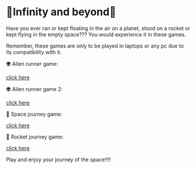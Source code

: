 # 🌌Infinity and beyond🌌

Have you ever ran or kept floating in the air on a planet, stood on a rocket or kept flying in the empty space??? You would experience it in these games.

Remember, these games are only to be played in laptops or any pc due to its compatibility with it.

👽 Alien runner game:  

[click here](https://navaneet239.github.io/NPJ_alienRunnerGame/)

👽 Alien runner game 2:  

[click here](https://navaneet239.github.io/alienRunnerGame2/)


🚀 Space journey game: 

[click here](https://navaneet239.github.io/spaceJourney/)

🚀 Rocket journey game: 

[click here](https://navaneet239.github.io/NPJ_Rocket_Journey/)

Play and enjoy your journey of the space!!!!
